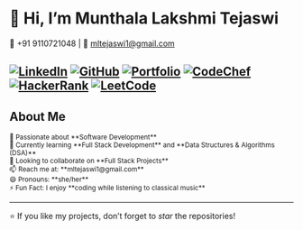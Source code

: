 
# 👋 Hi, I’m Munthala Lakshmi Tejaswi  

📱 ‪+91 9110721048‬ | 📧 [mltejaswi1@gmail.com](mailto:mltejaswi1@gmail.com)  

[![LinkedIn](https://img.shields.io/badge/LinkedIn-blue?style=flat&logo=linkedin)](https://www.linkedin.com/in/tejaswi-munthala-70a4192a6/) [![GitHub](https://img.shields.io/badge/GitHub-black?style=flat&logo=github)](https://github.com/Munthalalakshmi-tejaswi) [![Portfolio](https://img.shields.io/badge/Portfolio-%23FF5722?style=flat&logo=google-chrome)](https://68b9c997fd957f131cd65dd3--munthalalakshmitejaswi-portfolio.netlify.app/) [![CodeChef](https://img.shields.io/badge/CodeChef-%235B4638?style=flat&logo=codechef)](https://www.codechef.com/users/tejaswi_1904) [![HackerRank](https://img.shields.io/badge/HackerRank-brightgreen?style=flat&logo=hackerrank)](https://www.hackerrank.com/profile/mltejaswi1) [![LeetCode](https://img.shields.io/badge/LeetCode-orange?style=flat&logo=leetcode)](https://leetcode.com/u/tejaswi_19/)  
---
## About Me
<small>
👀 Passionate about **Software Development**<br>
🌱 Currently learning **Full Stack Development** and **Data Structures & Algorithms (DSA)**<br>
💞️ Looking to collaborate on **Full Stack Projects**<br>
📫 Reach me at: **mltejaswi1@gmail.com**<br>
😄 Pronouns: **she/her**<br>
⚡ Fun Fact: I enjoy **coding while listening to classical music**  
</small>

---
⭐ If you like my projects, don’t forget to *star* the repositories!
